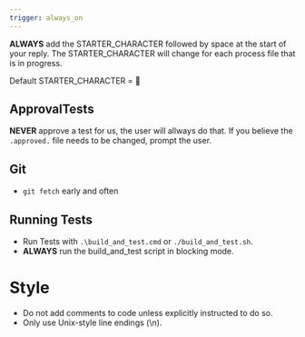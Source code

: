 ```yaml
---
trigger: always_on
---
```


**ALWAYS** add the STARTER_CHARACTER followed by space at the start of your reply. 
The STARTER_CHARACTER will change for each process file that is in progress.

Default STARTER_CHARACTER = 🧩

## ApprovalTests

**NEVER** approve a test for us, the user will allways do that. If you believe the `.approved.` file needs to be changed, prompt the user.

## Git

- `git fetch` early and often

## Running Tests

- Run Tests with `.\build_and_test.cmd` or `./build_and_test.sh`.
- **ALWAYS** run the build_and_test script in blocking mode.


# Style
- Do not add comments to code unless explicitly instructed to do so.
- Only use Unix-style line endings (\n).